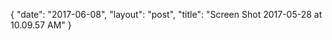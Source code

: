 {
   "date": "2017-06-08",
   "layout": "post",
   "title": "Screen Shot 2017-05-28 at 10.09.57 AM"
}

